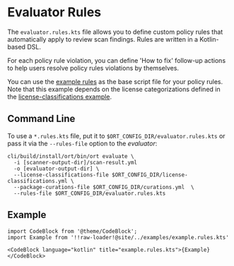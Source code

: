 # Evaluator Rules

The `evaluator.rules.kts` file  allows you to define custom policy rules that automatically apply to review scan
findings. Rules are written in a Kotlin-based DSL.

For each policy rule violation, you can define 'How to fix' follow-up actions to help users resolve policy rules
violations by themselves.

You can use the [example rules](#example) as the base script file for your policy rules. Note
that this example depends on the license categorizations defined in the
[license-classifications example](license-classifications.md#example).

## Command Line

To use a `*.rules.kts` file, put it to `$ORT_CONFIG_DIR/evaluator.rules.kts` or pass it via the `--rules-file` option
to the *evaluator*:

```shell
cli/build/install/ort/bin/ort evaluate \
  -i [scanner-output-dir]/scan-result.yml
  -o [evaluator-output-dir] \
  --license-classifications-file $ORT_CONFIG_DIR/license-classifications.yml \
  --package-curations-file $ORT_CONFIG_DIR/curations.yml  \
  --rules-file $ORT_CONFIG_DIR/evaluator.rules.kts
```

## Example

```mdx-code-block
import CodeBlock from '@theme/CodeBlock';
import Example from '!!raw-loader!@site/../examples/example.rules.kts'

<CodeBlock language="kotlin" title="example.rules.kts">{Example}</CodeBlock>
```
